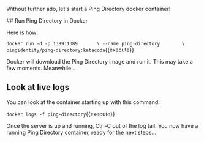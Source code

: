 Without further ado, let's start a Ping Directory docker container!

## Run Ping Directory in Docker

Here is how:

`docker run -d -p 1389:1389       \
    --name ping-directory        \
    pingidentity/ping-directory:katacoda`{{execute}}

Docker will download the Ping Directory image and run it.
This may take a few moments. Meanwhile...

## Look at live logs
You can look at the container starting up with this command:

`docker logs -f ping-directory`{{execute}}

Once the server is up and running, Ctrl-C out of the log tail.
You now have a running Ping Directory container, ready for the next steps...
